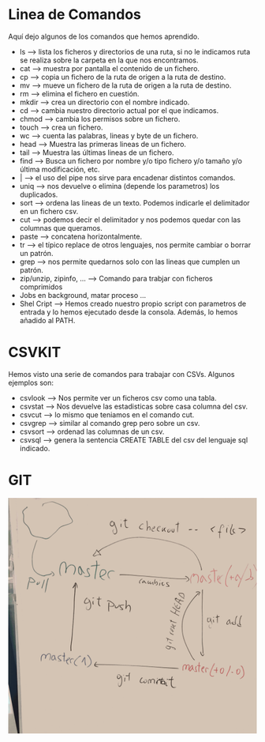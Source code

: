# Linea de Comandos

Aquí dejo algunos de los comandos que hemos aprendido.


+ ls --> lista los ficheros y directorios de una ruta, si no le indicamos ruta se realiza sobre la carpeta en la que nos encontramos.
+ cat --> muestra por pantalla el contenido de un fichero.
+ cp <origen> <destino> --> copia un fichero de la ruta de origen a la ruta de destino.
+ mv <origen> <destino> --> mueve un fichero de la ruta de origen a la ruta de destino.
+ rm <fichero> --> elimina el fichero en cuestión.
+ mkdir <nombre> --> crea un directorio con el nombre indicado.
+ cd <directorio> --> cambia nuestro directorio actual por el que indicamos.
+ chmod <permisos> <fichero> --> cambia los permisos sobre un fichero.
+ touch <fichero> --> crea un fichero.
+ wc --> cuenta las palabras, lineas y byte de un fichero.
+ head <fichero> --> Muestra las primeras lineas de un fichero.
+ tail <fichero> --> Muestra las últimas lineas de un fichero.
+ find --> Busca un fichero por nombre y/o tipo fichero y/o tamaño y/o última modificación, etc.
+ | --> el uso del pipe nos sirve para encadenar distintos comandos.	
+ uniq --> nos devuelve o elimina (depende los parametros) los duplicados.
+ sort --> ordena las lineas de un texto. Podemos indicarle el delimitador en un fichero csv.
+ cut --> podemos decir el delimitador y nos podemos quedar con las columnas que queramos.
+ paste --> concatena horizontalmente.
+ tr --> el típico replace de otros lenguajes, nos permite cambiar o borrar un patrón.
+ grep --> nos permite quedarnos solo con las lineas que cumplen un patrón.
+ zip/unzip, zipinfo, ... --> Comando para trabjar con ficheros comprimidos
+ Jobs en background, matar proceso ...
+ Shel Cript --> Hemos creado nuestro propio script con parametros de entrada y lo hemos ejecutado desde la consola. Además,  lo hemos añadido al PATH.


# CSVKIT
Hemos visto una serie de comandos para trabajar con CSVs. Algunos ejemplos son:
+ csvlook --> Nos permite ver un ficheros csv como una tabla.
+ csvstat --> Nos devuelve las estadisticas sobre casa columna del csv.
+ csvcut --> lo mismo que teniamos en el comando cut.
+ csvgrep --> similar al comando grep pero sobre un csv.
+ csvsort --> ordenad las columnas de un csv.
+ csvsql --> genera la sentencia CREATE TABLE del csv del lenguaje sql indicado.

# GIT
![alt x](esquema_Git.png)

